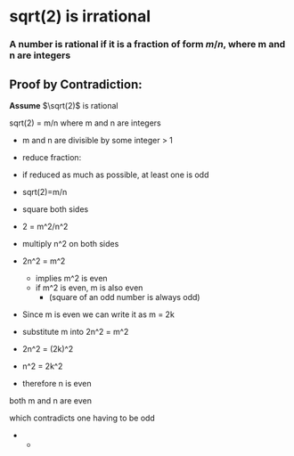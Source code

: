 # sqrt(2) is irrational
### A number is rational if it is a fraction of form $m/n$, where m and n are integers
### 

## Proof by Contradiction:

**Assume** $\sqrt(2)$ is rational 

sqrt(2) = m/n where m and n are integers

* m and n are divisible by some integer > 1
* reduce fraction:
* if reduced as much as possible, at least one is odd


* sqrt(2)=m/n
* square both sides
* 2 = m^2/n^2
* multiply n^2 on both sides
* 2n^2 = m^2
	* implies m^2 is even 
	* if m^2 is even, m is also even
		* (square of an odd number is always odd)
* Since m is even we can write it as m = 2k

* substitute m into 2n^2 = m^2
* 2n^2 = (2k)^2
* n^2 = 2k^2
* therefore n is even

both m and n are even

which contradicts one having to be odd
* *